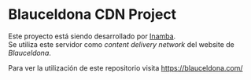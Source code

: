# Blauceldona CDN Project
Este proyecto está siendo desarrollado por <a href="https://inamba.com/" rel="nofollow" target="_blank">Inamba</a>.<br/>
Se utiliza este servidor como <em>content delivery network</em> del website de <em>Blauceldona</em>.

Para ver la utilización de este repositorio visita <a href="https://blauceldona.com/" rel="nofollow" target="_blank">https://blauceldona.com/</a>